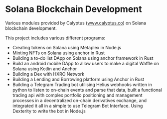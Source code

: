 # Solana Blockchain Development
Various modules provided by Calyptus (www.calyptus.co) on Solana blockchain development.

This project includes various different programs:
- Creating tokens on Solana using Metaplex in Node.js
- Minting NFTs on Solana using anchor in Rust
- Building a to-do list DApp on Solana using anchor framework in Rust
- Build an android mobile DApp to allow users to make a digital Waffle on Solana using Kotlin and Anchor
- Building a Dex with HXRO Network
- Building a Lending and Borrowing platform using Anchor in Rust
- Building a Telegram Trading bot utilising Helius webhooks written in python to listen to on-chain events and parse that data, built a functional trading api with complex portfolio positioning and management processes in a decentralized on-chain derivatives exchange, and integrated it all in a simple to use Telegram Bot Interface. Using Dexterity to write the bot in Node.js
